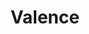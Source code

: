 ---
title: Valence
date: 
draft: false

# descripcion
description : Ovalos con nácar grandes

materials: Plata 925

color: Plateado

dimensions: 1,3cm

code: 01-04-0143

type: "Aros"

categories: []

price: $5.320,00

price_eftvo: $4.520,00

# Images
# first image will be shown in the product page
images:
  # - image: "images/path_to_image"
  # La ubicacion de las imagenes es imagenes/Aros/Aros.Piedras/01-04-0143-valence
  - image: "./images/aros/piedras/01-04-0143-ovalos-con-nacar-grandes_a.jpeg"
  - image: "./images/aros/piedras/01-04-0143-ovalos-con-nacar-grandes_b.jpeg"
---